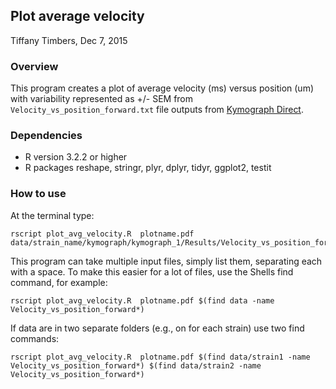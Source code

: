 ## Plot average velocity
Tiffany Timbers, Dec 7, 2015

### Overview
This program creates a plot of average velocity (ms) versus position (um) with variability
represented as +/- SEM from `Velocity_vs_position_forward.txt` file outputs from 
[Kymograph Direct](https://sites.google.com/site/kymographanalysis/).

### Dependencies
* R version 3.2.2 or higher
* R packages reshape, stringr, plyr, dplyr, tidyr, ggplot2, testit

### How to use
At the terminal type:
~~~
rscript plot_avg_velocity.R  plotname.pdf data/strain_name/kymograph/kymograph_1/Results/Velocity_vs_position_forward.strain_name
~~~

This program can take multiple input files, simply list them, separating each with a 
space. To make this easier for a lot of files, use the Shells find command, for example:

~~~
rscript plot_avg_velocity.R  plotname.pdf $(find data -name Velocity_vs_position_forward*)
~~~

If data are in two separate folders (e.g., on for each strain) use two find commands:

~~~
rscript plot_avg_velocity.R  plotname.pdf $(find data/strain1 -name Velocity_vs_position_forward*) $(find data/strain2 -name Velocity_vs_position_forward*)
~~~